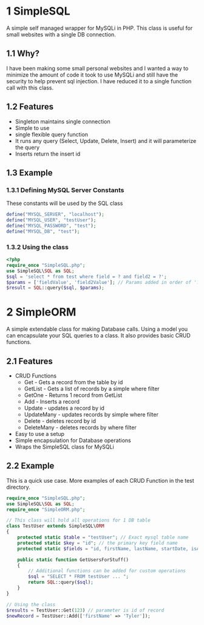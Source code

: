 # 1 SimpleSQL
A simple self managed wrapper for MySQLi in PHP.
This class is useful for small websites with a single DB connection. 

## 1.1 Why?
I have been making some small personal websites and I wanted a way to minimize the amount of code
it took to use MySQLi and still have the security to help prevent sql injection. 
I have reduced it to a single function call with this class.

## 1.2 Features
 * Singleton maintains single connection
 * Simple to use
 * single flexible query function
 * It runs any query (Select, Update, Delete, Insert) and it will parameterize the query
 * Inserts return the insert id
 
## 1.3 Example

### 1.3.1 Defining MySQL Server Constants
These constants will be used by the SQL class 
```php
define("MYSQL_SERVER", "localhost");
define("MYSQL_USER", "testUser");
define("MYSQL_PASSWORD", "test");
define("MYSQL_DB", "test");
```

### 1.3.2 Using the class
```php
<?php
require_once "SimpleSQL.php";
use SimpleSQL\SQL as SQL;
$sql = 'select * from test where field = ? and field2 = ?';
$params = ['fieldValue', 'field2Value']; // Params added in order of '?' placement in query
$result = SQL::query($sql, $params);
```

# 2 SimpleORM
A simple extendable class for making Database calls. 
Using a model you can encapsulate your SQL queries to a class. It also provides basic CRUD functions.

## 2.1 Features
 * CRUD Functions
   * Get - Gets a record from the table by id
   * GetList - Gets a list of records by a simple where filter
   * GetOne - Returns 1 record from GetList
   * Add - Inserts a record
   * Update - updates a record by id
   * UpdateMany - updates records by simple where filter
   * Delete - deletes record by id
   * DeleteMany - deletes records by where filter
 * Easy to use a setup
 * Simple encapsulation for Database operations
 * Wraps the SimpleSQL class for MySQLi
 
## 2.2 Example
This is a quick use case. More examples of each CRUD Function in the test directory.
```php
require_once "SimpleSQL.php";
use SimpleSQL\SQL as SQL;
require_once "SimpleORM.php";

// This class will hold all operations for 1 DB table
class TestUser extends SimpleSQL\ORM
{
    protected static $table = "testUser"; // Exact mysql table name
    protected static $key = "id"; // the primary key field name
    protected static $fields = "id, firstName, lastName, startDate, isActive"; // the fields you want returned fromt the table

    public static function GetUsersForStuff()
    {
        // Additional functions can be added for custom operations
        $sql = "SELECT * FROM testUser ... ";
        return SQL::query($sql);
    }
}

// Using the class
$results = TestUser::Get(123) // parameter is id of record
$newRecord = TestUser::Add(['firstName' => 'Tyler']);
``` 
